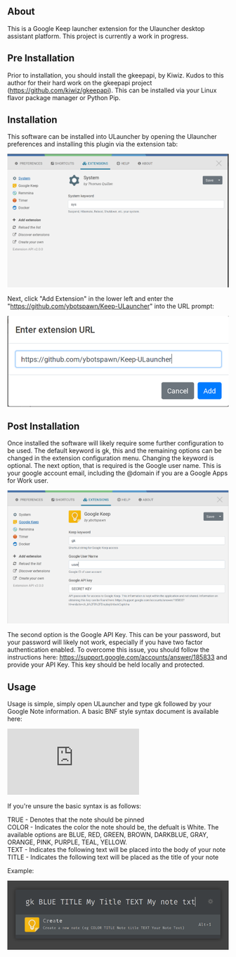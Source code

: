 ## About

This is a Google Keep launcher extension for the Ulauncher desktop assistant platform.  This project is currently a work in progress.  

## Pre Installation

Prior to installation, you should install the gkeepapi, by Kiwiz. Kudos to this author for their hard work on the gkeepapi project (https://github.com/kiwiz/gkeepapi).  This can be installed via your Linux flavor package manager or Python Pip. 

## Installation

This software can be installed into ULauncher by opening the Ulauncher preferences and installing this plugin via the extension tab:

![extension view](https://raw.githubusercontent.com/ybotspawn/Keep-ULauncher/master/images/extension-view.png)

Next, click "Add Extension" in the lower left and enter the "https://github.com/ybotspawn/Keep-ULauncher" into the URL prompt:

![extension url view](https://raw.githubusercontent.com/ybotspawn/Keep-ULauncher/master/images/extension-url-view.png)

## Post Installation

Once installed the software will likely require some further configuration to be used.  The default keyword is gk, this and the remaining options can be changed in the extension configuration menu.  Changing the keyword is optional.  The next option, that is required is the Google user name.  This is your google account email, including the @domain if you are a Google Apps for Work user.  

![config view](https://raw.githubusercontent.com/ybotspawn/Keep-ULauncher/master/images/menu-view.png)

The second option is the Google API Key.  This can be your password, but your password will likely not work, especially if you have two factor authentication enabled.  To overcome this issue, you should follow the instructions here: https://support.google.com/accounts/answer/185833 and provide your API Key.  This key should be held locally and protected.

## Usage

Usage is simple, simply open ULauncher and type gk followed by your Google Note information.  A basic BNF style syntax document is available here:

![Keep Language](https://raw.githubusercontent.com/ybotspawn/Keep-ULauncher/master/keeplanguage.txt)

If you're unsure the basic syntax is as follows:

TRUE - Denotes that the note should be pinned <br />
COLOR - Indicates the color the note should be, the defualt is White.  The available options are BLUE, RED, GREEN, BROWN, DARKBLUE, GRAY, ORANGE, PINK, PURPLE, TEAL, YELLOW. <br />
TEXT - Indicates the following text will be placed into the body of your note <br />
TITLE - Indicates the following text will be placed as the title of your note <br />

Example:

![config view](https://raw.githubusercontent.com/ybotspawn/Keep-ULauncher/master/images/create-view.png)